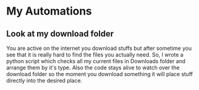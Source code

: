# My Automations
## Look at my download folder
You are active on the internet you download stuffs but after sometime you see that it is really hard to find the files you actually need. So, I wrote a python script which
checks all my current files in Downloads folder and arrange them by it's type. Also the code stays alive to watch over the download folder so the moment you download something it
will place stuff directly into the desired place.
